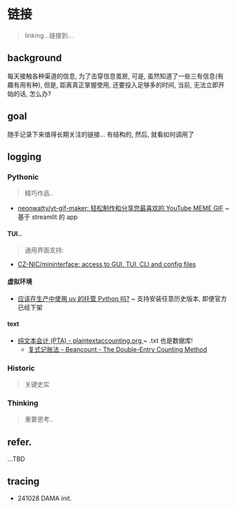 # 链接
> linking...链接到...

## background
每天接触各种渠道的信息,
为了击穿信息茧房,
可是, 虽然知道了一些三有信息(有趣有用有种),
但是, 距离真正掌握使用, 还要投入足够多的时间,
当前, 无法立即开始的话, 怎么办?

## goal
随手记录下来值得长期关注的链接...
有结构的, 然后, 就看如何调用了

## logging

### Pythonic
> 精巧作品..

- [neonwatty/yt-gif-maker: 轻松制作和分享您最喜欢的 YouTube MEME GIF](https://github.com/neonwatty/yt-gif-maker) ~ 基于 streamlit 的 app 

#### TUI..
> 通用界面支持:

- [CZ\-NIC/mininterface: access to GUI, TUI, CLI and config files](https://github.com/CZ-NIC/mininterface)

#### 虚拟环境

- [应该在生产中使用 uv 的托管 Python 吗?](https://pythonspeed.com/articles/uv-python-production/) ~ 支持安装任意历史版本, 即便官方已经下架

#### text
- [纯文本会计 \(PTA\) \- plaintextaccounting\.org ](https://plaintextaccounting.org/) ~ .txt 也是数据库!
    - [复式记账法 - Beancount - The Double-Entry Counting Method](https://docs.google.com/document/u/0/d/100tGcA4blh6KSXPRGCZpUlyxaRUwFHEvnz_k9DyZFn4/mobilebasic?tab=t.0&_immersive_translate_auto_translate=1)


### Historic
> 关键史实


### Thinking
> 重要思考..


## refer.
...TBD

## tracing

- 241028 DAMA init.

